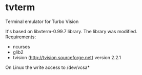tvterm
======

Terminal emulator for Turbo Vision

It's based on libvterm-0.99.7 library. The library was modified.
Requirements:
- ncurses
- glib2
- tvision (http://tvision.sourceforge.net) version 2.2.1

On Linux the write access to /dev/vcsa*
